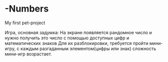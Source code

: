 # -Numbers
My first pet-project

Игра, основная задумка: На экране появляется рандомное число и нужно получить это число с помощью доступных цифр и математических знаков
Для их разблокировки, требуется пройти мини-игру, с каждым разгаданным элементом(цифры или знак) сложность мини-игр возрастает.
